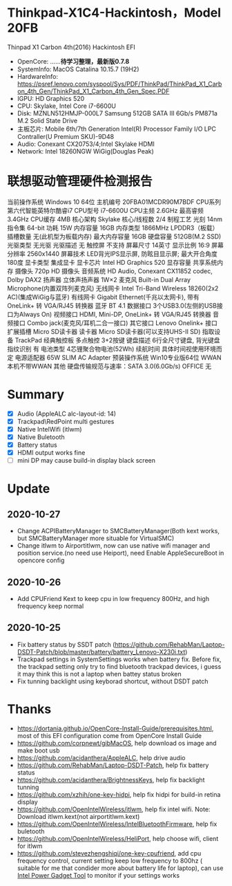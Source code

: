 # Thinkpad-X1C4-Hackintosh，Model 20FB
Thinpad X1 Carbon 4th(2016) Hackintosh EFI
- OpenCore: ......**待学习整理，最新版0.7.8**
- SystemInfo: MacOS Catalina 10.15.7 (19H2)
- HardwareInfo: https://psref.lenovo.com/syspool/Sys/PDF/ThinkPad/ThinkPad_X1_Carbon_4th_Gen/ThinkPad_X1_Carbon_4th_Gen_Spec.PDF
 - IGPU: HD Graphics 520
 - CPU: Skylake, Intel Core i7-6600U
 - Disk: MZNLN512HMJP-000L7 Samsung 512GB SATA III 6Gb/s PM871a M.2 Solid State Drive
 - 主板芯片: Mobile 6th/7th Generation Intel(R) Processor Family I/O LPC Contraller(U Premium SKU)-9D48
 - Audio: Conexant CX20753/4;Intel Skylake HDMI
 - Network: Intel 18260NGW WiGig(Douglas Peak)

联想驱动管理硬件检测报告
================================================================
当前操作系统		Windows 10 64位
主机编号		20FBA01MCDR90M7BDF
CPU系列			第六代智能英特尔酷睿i7
CPU型号			i7-6600U
CPU主频			2.6GHz
最高睿频		3.4GHz
CPU缓存			4MB
核心架构		Skylake
核心/线程数		2/4
制程工艺		光刻  14nm
指令集			64-bit
功耗			15W
内存容量		16GB
内存类型		1866MHz LPDDR3（板载）
插槽数量		无(此机型为板载内存)
最大内存容量		16GB
硬盘容量		512GB(M.2 SSD)
光驱类型		无光驱
光驱描述		无
触控屏			不支持
屏幕尺寸		14英寸
显示比例		16:9
屏幕分辨率		2560x1440
屏幕技术		LED背光IPS显示屏, 防眩目显示屏; 最大开合角度180度
显卡类型		集成显卡
显卡芯片		Intel HD Graphics 520
显存容量		共享系统内存
摄像头			720p HD 摄像头
音频系统		HD Audio, Conexant CX11852 codec, Dolby DAX2
扬声器			立体声扬声器 1W×2
麦克风			Built-in Dual Array Microphone(内置双阵列麦克风)
无线网卡		Intel Tri-Band Wireless 18260(2x2 AC)(集成WiGig与蓝牙)
有线网卡		Gigabit Ethernet(千兆以太网卡), 带有OneLink+ 转 VGA/RJ45 转换器
蓝牙			BT 4.1
数据接口		3个USB3.0(左侧的USB接口为Always On)
视频接口		HDMI, Mini-DP, OneLink+ 转 VGA/RJ45 转换器
音频接口		Combo jack(麦克风/耳机二合一接口)
其它接口		Lenovo Onelink+ 接口
扩展插槽		Micro SD读卡器
读卡器			Micro SD读卡器(可以支持UHS-II SD)
指取设备		TrackPad 经典触控板 多点触控 3+2按键
键盘描述		6行全尺寸键盘, 背光键盘
指纹识别		有
电池类型		4芯锂聚合物电池(52Wh)
续航时间		具体时间视使用环境而定
电源适配器		65W SLIM AC Adapter
预装操作系统		Win10专业版64位
WWAN			本机不带WWAN
其他			硬盘传输规范与速率：SATA 3.0(6.0Gb/s)
OFFICE			无


# Summary
- [x] Audio (AppleALC alc-layout-id: 14)
- [x] Trackpad\RedPoint multi gestures
- [x] Native IntelWifi (itlwm)
- [x] Native Buletooth
- [x] Battery status
- [X] HDMI output works fine
- [ ] mini DP may cause build-in display black screen

# Update
## 2020-10-27
- Change ACPIBatteryManager to SMCBatteryManager(Both kext works, but SMCBatteryManager more situable for VirtualSMC)
- Change itlwm to Airportitlwm, now can use native wifi manager and position service.(no need use Heiport), need Enable AppleSecureBoot in opencore config


## 2020-10-26
- Add CPUFriend Kext to keep cpu in low frequency 800Hz, and high frequency keep normal

## 2020-10-25
- Fix battery status by SSDT patch (https://github.com/RehabMan/Laptop-DSDT-Patch/blob/master/battery/battery_Lenovo-X230i.txt)
- Trackpad settings in SystemSettings works when battery fix. Before fix, the trackpad setting only try to find bluetooth trackpad devices, i guess it may think this is not a laptop when battey status broken
- Fix tunning backlight using keyborad shortcut, without DSDT patch

# Thanks
- https://dortania.github.io/OpenCore-Install-Guide/prerequisites.html, most of this EFI configuration come from OpenCore Install Guide
- https://github.com/corpnewt/gibMacOS, help download os image and make boot usb
- https://github.com/acidanthera/AppleALC, help drive audio 
- https://github.com/RehabMan/Laptop-DSDT-Patch, help fix battery status
- https://github.com/acidanthera/BrightnessKeys, help fix backlight tunning
- https://github.com/xzhih/one-key-hidpi, help fix hidpi for build-in retina display
- https://github.com/OpenIntelWireless/itlwm, help fix intel wifi. Note: Download itlwm.kext(not airportitlwm.kext)
- https://github.com/OpenIntelWireless/IntelBluetoothFirmware, help fix buletooth
- https://github.com/OpenIntelWireless/HeliPort, help choose wifi, client for itlwm
- https://github.com/stevezhengshiqi/one-key-cpufriend, add cpu frequency control, current setting keep low frequency to 800hz (
suitable for me that condider more about battery life for laptop),  can use [Intel Power Gadget Tool](https://software.intel.com/content/www/us/en/develop/articles/intel-power-gadget.html) to monitor if your settings works
